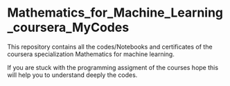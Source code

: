# Mathematics_for_Machine_Learning_coursera_MyCodes
This repository contains all the codes/Notebooks and certificates of the coursera specialization Mathematics for machine learning.

If you are stuck with the programming assigment of the courses hope this will help you to understand deeply the codes.
